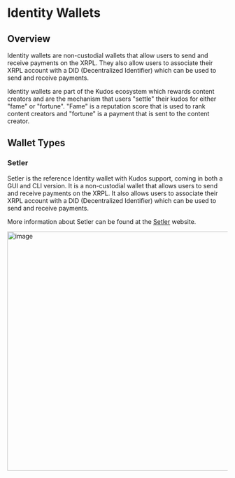 # Identity Wallets

## Overview

Identity wallets are non-custodial wallets that allow users to send and receive payments on the XRPL. They also allow users to associate their XRPL account with a DID (Decentralized Identifier) which can be used to send and receive payments.

Identity wallets are part of the Kudos ecosystem which rewards content creators and are the mechanism that users "settle" their kudos for either "fame" or "fortune". "Fame" is a reputation score that is used to rank content creators and "fortune" is a payment that is sent to the content creator.

## Wallet Types

### Setler

Setler is the reference Identity wallet with Kudos support, coming in both a GUI and CLI version. It is a non-custodial wallet that allows users to send and receive payments on the XRPL. It also allows users to associate their XRPL account with a DID (Decentralized Identifier) which can be used to send and receive payments.

More information about Setler can be found at the [Setler](https://www.setler.app) website.

<img width="547" alt="image" src="https://user-images.githubusercontent.com/170588/234955835-69d46b12-327e-4510-b335-d567ecd294ed.png">
